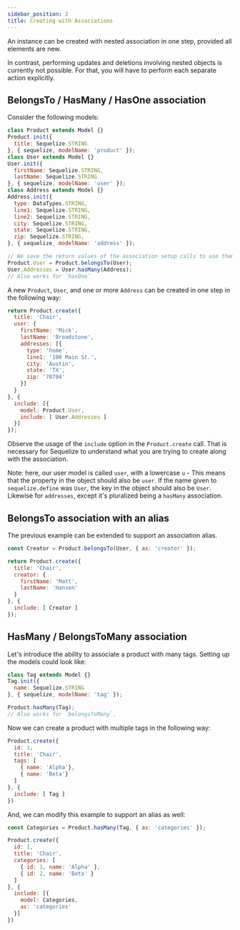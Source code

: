 ```yaml
---
sidebar_position: 2
title: Creating with Associations
---
```


An instance can be created with nested association in one step, provided all elements are new.

In contrast, performing updates and deletions involving nested objects is currently not possible. For that, you will have to perform each separate action explicitly.

## BelongsTo / HasMany / HasOne association

Consider the following models:

```js
class Product extends Model {}
Product.init({
  title: Sequelize.STRING
}, { sequelize, modelName: 'product' });
class User extends Model {}
User.init({
  firstName: Sequelize.STRING,
  lastName: Sequelize.STRING
}, { sequelize, modelName: 'user' });
class Address extends Model {}
Address.init({
  type: DataTypes.STRING,
  line1: Sequelize.STRING,
  line2: Sequelize.STRING,
  city: Sequelize.STRING,
  state: Sequelize.STRING,
  zip: Sequelize.STRING,
}, { sequelize, modelName: 'address' });

// We save the return values of the association setup calls to use them later
Product.User = Product.belongsTo(User);
User.Addresses = User.hasMany(Address);
// Also works for `hasOne`
```

A new `Product`, `User`, and one or more `Address` can be created in one step in the following way:

```js
return Product.create({
  title: 'Chair',
  user: {
    firstName: 'Mick',
    lastName: 'Broadstone',
    addresses: [{
      type: 'home',
      line1: '100 Main St.',
      city: 'Austin',
      state: 'TX',
      zip: '78704'
    }]
  }
}, {
  include: [{
    model: Product.User,
    include: [ User.Addresses ]
  }]
});
```

Observe the usage of the `include` option in the `Product.create` call. That is necessary for Sequelize to understand what you are trying to create along with the association.

Note: here, our user model is called `user`, with a lowercase `u` - This means that the property in the object should also be `user`. If the name given to `sequelize.define` was `User`, the key in the object should also be `User`. Likewise for `addresses`, except it's pluralized being a `hasMany` association.

## BelongsTo association with an alias

The previous example can be extended to support an association alias.

```js
const Creator = Product.belongsTo(User, { as: 'creator' });

return Product.create({
  title: 'Chair',
  creator: {
    firstName: 'Matt',
    lastName: 'Hansen'
  }
}, {
  include: [ Creator ]
});
```

## HasMany / BelongsToMany association

Let's introduce the ability to associate a product with many tags. Setting up the models could look like:

```js
class Tag extends Model {}
Tag.init({
  name: Sequelize.STRING
}, { sequelize, modelName: 'tag' });

Product.hasMany(Tag);
// Also works for `belongsToMany`.
```

Now we can create a product with multiple tags in the following way:

```js
Product.create({
  id: 1,
  title: 'Chair',
  tags: [
    { name: 'Alpha'},
    { name: 'Beta'}
  ]
}, {
  include: [ Tag ]
})
```

And, we can modify this example to support an alias as well:

```js
const Categories = Product.hasMany(Tag, { as: 'categories' });

Product.create({
  id: 1,
  title: 'Chair',
  categories: [
    { id: 1, name: 'Alpha' },
    { id: 2, name: 'Beta' }
  ]
}, {
  include: [{
    model: Categories,
    as: 'categories'
  }]
})
```
